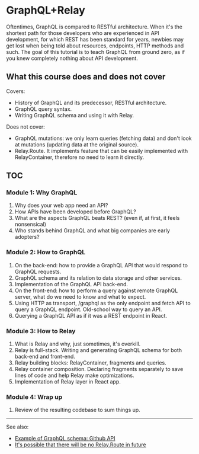# GraphQL+Relay

Oftentimes, GraphQL is compared to RESTful architecture. When
it's the shortest path for those developers who are experienced
in API development, for which REST has been standard for years,
newbies may get lost when being told about resources, endpoints,
HTTP methods and such. The goal of this tutorial is to teach
GraphQL from ground zero, as if you knew completely nothing about
API development.

## What this course does and does not cover

Covers:

- History of GraphQL and its predecessor, RESTful architecture.
- GraphQL query syntax.
- Writing GraphQL schema and using it with Relay.

Does not cover:

- GraphQL mutations: we only learn queries (fetching data) and
  don't look at mutations (updating data at the original source).
- Relay.Route. It implements feature that can be easily
  implemented with RelayContainer, therefore no need to learn it
  directly.

## TOC

### Module 1: Why GraphQL

1. Why does your web app need an API?
1. How APIs have been developed before GraphQL?
1. What are the aspects GraphQL beats REST? (even if, at first,
   it feels nonsensical)
1. Who stands behind GraphQL and what big companies are early
   adopters?

### Module 2: How to GraphQL

1. On the back-end: how to provide a GraphQL API that would respond
   to GraphQL requests.
1. GraphQL schema and its relation to data storage and other
   services.
1. Implementation of the GraphQL API back-end.
1. On the front-end: how to perform a query against remote
   GraphQL server, what do we need to know and what to expect.
1. Using HTTP as transport, /graphql as the only endpoint and
   fetch API to query a GraphQL endpoint. Old-school way to query
   an API.
1. Querying a GraphQL API as if it was a REST endpoint in React.

### Module 3: How to Relay

1. What is Relay and why, just sometimes, it's overkill.
1. Relay is full-stack. Writing and generating GraphQL schema for
   both back-end and front-end.
1. Relay building blocks: RelayContainer, fragments and queries.
1. Relay container composition. Declaring fragments separately to
   save lines of code and help Relay make optimizations.
1. Implementation of Relay layer in React app.

### Module 4: Wrap up

1. Review of the resulting codebase to sum things up.

----

See also:

- [Example of GraphQL schema: Github
  API](https://github.com/github/github-graphql-rails-example/blob/master/db/schema.json)
- [It's possible that there will be no Relay.Route in
  future](https://github.com/facebook/relay/issues/456#issuecomment-148281506)

